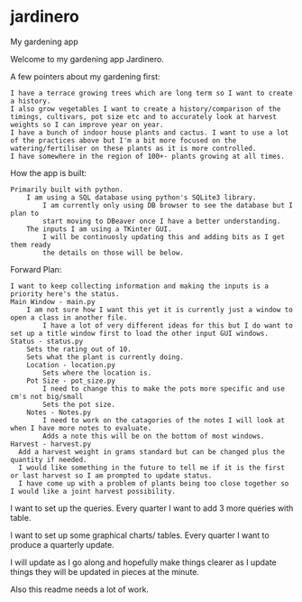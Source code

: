 # jardinero
My gardening app

Welcome to my gardening app Jardinero.

A few pointers about my gardening first:

	I have a terrace growing trees which are long term so I want to create a history.
	I also grow vegetables I want to create a history/comparison of the timings, cultivars, pot size etc and to accurately look at harvest weights so I can improve year on year.
	I have a bunch of indoor house plants and cactus. I want to use a lot of the practices above but I'm a bit more focused on the watering/fertiliser on these plants as it is more controlled.
	I have somewhere in the region of 100+- plants growing at all times.

How the app is built:

	Primarily built with python.
    	I am using a SQL database using python's SQLite3 library. 
    		I am currently only using DB browser to see the database but I plan to
	  		start moving to DBeaver once I have a better understanding.
    	The inputs I am using a TKinter GUI.
    		I will be continuosly updating this and adding bits as I get them ready
	  		the details on those will be below.

Forward Plan:

	I want to keep collecting information and making the inputs is a priority here's the status.
    Main Window - main.py
    	I am not sure how I want this yet it is currently just a window to open a class in another file.
        	I have a lot of very different ideas for this but I do want to set up a title window first to load the other input GUI windows.
    Status - status.py
    	Sets the rating out of 10.
    	Sets what the plant is currently doing.
    	Location - location.py
        	Sets where the location is.
    	Pot Size - pot_size.py
        	I need to change this to make the pots more specific and use cm's not big/small
        	Sets the pot size.
      	Notes - Notes.py
        	I need to work on the catagories of the notes I will look at when I have more notes to evaluate.
        	Adds a note this will be on the bottom of most windows.
    Harvest - harvest.py
      Add a harvest weight in grams standard but can be changed plus the quantity if needed.
      I would like something in the future to tell me if it is the first or last harvest so I am prompted to update status.
      I have come up with a problem of plants being too close together so I would like a joint harvest possibility.

  I want to set up the queries.
    Every quarter I want to add 3 more queries with table.

  I want to set up some graphical charts/ tables.
    Every quarter I want to produce a quarterly update.

I will update as I go along and hopefully make things clearer as I update things they will be updated in pieces at the minute.

Also this readme needs a lot of work.

  
    
